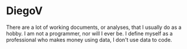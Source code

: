 # DiegoV
There are a lot of working documents, or analyses, that I usually do as a hobby.
I am not a programmer, nor will I ever be.
I define myself as a professional who makes money using data, I don't use data to code.
